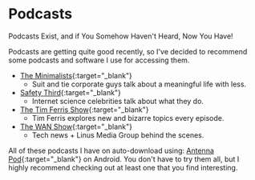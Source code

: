 <!-- 2022-01-20- -->
# Podcasts

Podcasts Exist, and if You Somehow Haven't Heard, Now You Have!

Podcasts are getting quite good recently, so I've decided to recommend some podcasts and software I use for accessing them.

+ [The Minimalists](https://www.theminimalists.com/podcast/){:target="_blank"}
	+ Suit and tie corporate guys talk about a meaningful life with less.
+ [Safety Third](https://safetythirdpod.com/){:target="_blank"}
	+ Internet science celebrities talk about what they do.
+ [The Tim Ferris Show](https://tim.blog/podcast/){:target="_blank"}
	+ Tim Ferris explores new and bizarre topics every episode.
+ [The WAN Show](https://chartable.com/podcasts/the-wan-show-podcast/episodes){:target="_blank"}
	+ Tech news + Linus Media Group behind the scenes.

All of these podcasts I have on auto-download using: [Antenna Pod](https://antennapod.org/){:target="_blank"} on Android.
You don't have to try them all, but I highly recommend checking out at least one that you find interesting.

